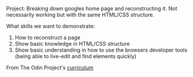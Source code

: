 Project: Breaking down googles home page and reconstructing it.
Not necessarily working but with the same HTML/CSS structure.

What skills we want to demonstrate:
1. How to reconstruct a page
2. Show basic knowledge in HTML/CSS structure
3. Show basic understanding in how to use the browsers developer tools
(being able to live-edit and find elements quickly)

From The Odin Project's [curriculum](http://www.theodinproject.com/web-development-101/html-css)